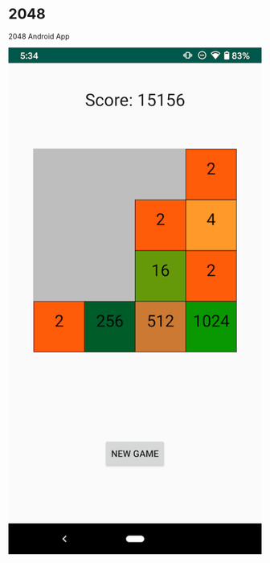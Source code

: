 # 2048
2048 Android App

![alt text](https://github.com/cbeemers/2048/blob/master/screenshots/activeGame.png )

